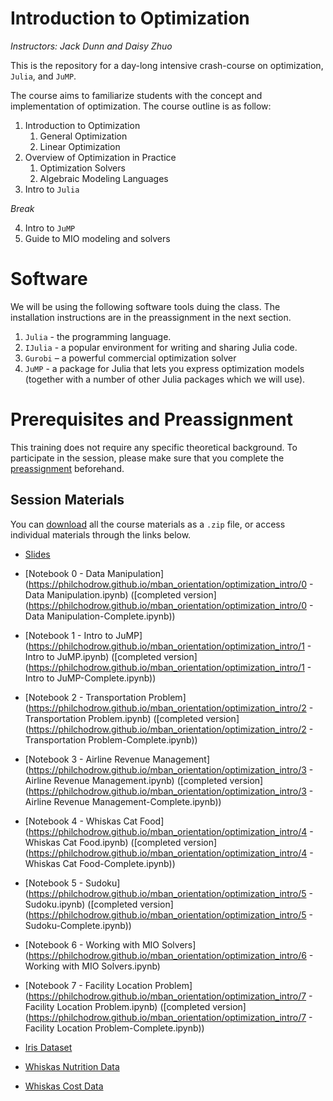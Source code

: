 # Introduction to Optimization
*Instructors: Jack Dunn and Daisy Zhuo*

This is the repository for a day-long intensive crash-course on optimization, `Julia`, and `JuMP`. 

The course aims to familiarize students with the concept and implementation of optimization. The course outline is as follow:


1. Introduction to Optimization 
    1. General Optimization
    2. Linear Optimization
2. Overview of Optimization in Practice
    1. Optimization Solvers
    2. Algebraic Modeling Languages 
3. Intro to `Julia`

*Break*

4. Intro to `JuMP`
5. Guide to MIO modeling and solvers


# Software
We will be using the following software tools duing the class. The installation instructions are in the preassignment in the next section.
1.	`Julia` - the programming language.
2.	`IJulia` - a popular environment for writing and sharing Julia code.
3.	`Gurobi` – a powerful commercial optimization solver
4.	`JuMP` - a package for Julia that lets you express optimization models (together with a number of other Julia packages which we will use).


# Prerequisites and Preassignment

This training does not require any specific theoretical background. To participate in the session, please make sure that you complete the [preassignment](https://github.com/PhilChodrow/mban_orientation/raw/master/optimization_intro/preassignment/optimization-preassignment.pdf) beforehand. 

## Session Materials

You can [download](https://github.com/PhilChodrow/mban_orientation/archive/master.zip) all the course materials as a `.zip` file, or access individual materials through the links below. 

- [Slides](https://philchodrow.github.io/mban_orientation/optimization_intro/slides.pdf)

- [Notebook 0 - Data Manipulation](https://philchodrow.github.io/mban_orientation/optimization_intro/0 - Data Manipulation.ipynb) ([completed version](https://philchodrow.github.io/mban_orientation/optimization_intro/0 - Data Manipulation-Complete.ipynb))
- [Notebook 1 - Intro to JuMP](https://philchodrow.github.io/mban_orientation/optimization_intro/1 - Intro to JuMP.ipynb) ([completed version](https://philchodrow.github.io/mban_orientation/optimization_intro/1 - Intro to JuMP-Complete.ipynb))
- [Notebook 2 - Transportation Problem](https://philchodrow.github.io/mban_orientation/optimization_intro/2 - Transportation Problem.ipynb) ([completed version](https://philchodrow.github.io/mban_orientation/optimization_intro/2 - Transportation Problem-Complete.ipynb))
- [Notebook 3 - Airline Revenue Management](https://philchodrow.github.io/mban_orientation/optimization_intro/3 - Airline Revenue Management.ipynb) ([completed version](https://philchodrow.github.io/mban_orientation/optimization_intro/3 - Airline Revenue Management-Complete.ipynb))
- [Notebook 4 - Whiskas Cat Food](https://philchodrow.github.io/mban_orientation/optimization_intro/4 - Whiskas Cat Food.ipynb) ([completed version](https://philchodrow.github.io/mban_orientation/optimization_intro/4 - Whiskas Cat Food-Complete.ipynb))
- [Notebook 5 - Sudoku](https://philchodrow.github.io/mban_orientation/optimization_intro/5 - Sudoku.ipynb) ([completed version](https://philchodrow.github.io/mban_orientation/optimization_intro/5 - Sudoku-Complete.ipynb))
- [Notebook 6 - Working with MIO Solvers](https://philchodrow.github.io/mban_orientation/optimization_intro/6 - Working with MIO Solvers.ipynb)
- [Notebook 7 - Facility Location Problem](https://philchodrow.github.io/mban_orientation/optimization_intro/7 - Facility Location Problem.ipynb) ([completed version](https://philchodrow.github.io/mban_orientation/optimization_intro/7 - Facility Location Problem-Complete.ipynb))

- [Iris Dataset](https://philchodrow.github.io/mban_orientation/optimization_intro/iris.csv)
- [Whiskas Nutrition Data](https://philchodrow.github.io/mban_orientation/optimization_intro/nutrition.csv)
- [Whiskas Cost Data](https://philchodrow.github.io/mban_orientation/optimization_intro/cost.csv)
